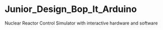 # Junior_Design_Bop_It_Arduino
Nuclear Reactor Control Simulator with interactive hardware and software

